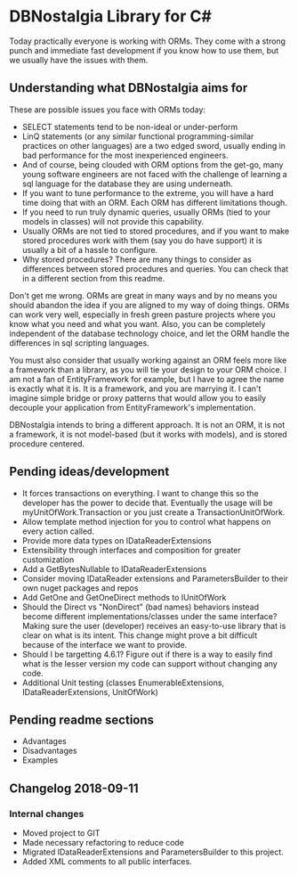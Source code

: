 # DBNostalgia Library for C#

Today practically everyone is working with ORMs. They come with a strong punch and immediate fast development if you know how to use them, but we usually have the issues with them.

## Understanding what DBNostalgia aims for

These are possible issues you face with ORMs today:

* SELECT statements tend to be non-ideal or under-perform
* LinQ statements (or any similar functional programming-similar practices on other languages) are a two edged sword, usually ending in bad performance for the most inexperienced engineers.
* And of course, being clouded with ORM options from the get-go, many young software engineers are not faced with the challenge of learning a sql language for the database they are using underneath.
* If you want to tune performance to the extreme, you will have a hard time doing that with an ORM. Each ORM has different limitations though.
* If you need to run truly dynamic queries, usually ORMs (tied to your models in classes) will not provide this capability.
* Usually ORMs are not tied to stored procedures, and if you want to make stored procedures work with them (say you do have support) it is usually a bit of a hassle to configure.
* Why stored procedures? There are many things to consider as differences between stored procedures and queries. You can check that in a different section from this readme.

Don't get me wrong. ORMs are great in many ways and by no means you should abandon the idea if you are aligned to my way of doing things. ORMs can work very well, especially in fresh green pasture projects where you know what you need and what you want. Also, you can be completely independent of the database technology choice, and let the ORM handle the differences in sql scripting languages.

You must also consider that usually working against an ORM feels more like a framework than a library, as you will tie your design to your ORM choice. I am not a fan of EntityFramework for example, but I have to agree the name is exactly what it is. It is a framework, and you are marrying it. I can't imagine simple bridge or proxy patterns that would allow you to easily decouple your application from EntityFramework's implementation.

DBNostalgia intends to bring a different approach. It is not an ORM, it is not a framework, it is not model-based (but it works with models), and is stored procedure centered.

## Pending ideas/development

* It forces transactions on everything. I want to change this so the developer has the power to decide that. Eventually the usage will be myUnitOfWork.Transaction or you just create a TransactionUnitOfWork.
* Allow template method injection for you to control what happens on every action called.
* Provide more data types on IDataReaderExtensions
* Extensibility through interfaces and composition for greater customization
* Add a GetBytesNullable to IDataReaderExtensions
* Consider moving IDataReader extensions and ParametersBuilder to their own nuget packages and repos
* Add GetOne and GetOneDirect methods to IUnitOfWork
* Should the Direct vs "NonDirect" (bad names) behaviors instead become different implementations/classes under the same interface? Making sure the user (developer) receives an easy-to-use library that is clear on what is its intent. This change might prove a bit difficult because of the interface we want to provide.
* Should I be targetting 4.6.1? Figure out if there is a way to easily find what is the lesser version my code can support without changing any code.
* Additional Unit testing (classes EnumerableExtensions, IDataReaderExtensions, UnitOfWork)

## Pending readme sections

* Advantages
* Disadvantages
* Examples

## Changelog 2018-09-11

### Internal changes
* Moved project to GIT
* Made necessary refactoring to reduce code
* Migrated IDataReaderExtensions and ParametersBuilder to this project.
* Added XML comments to all public interfaces.